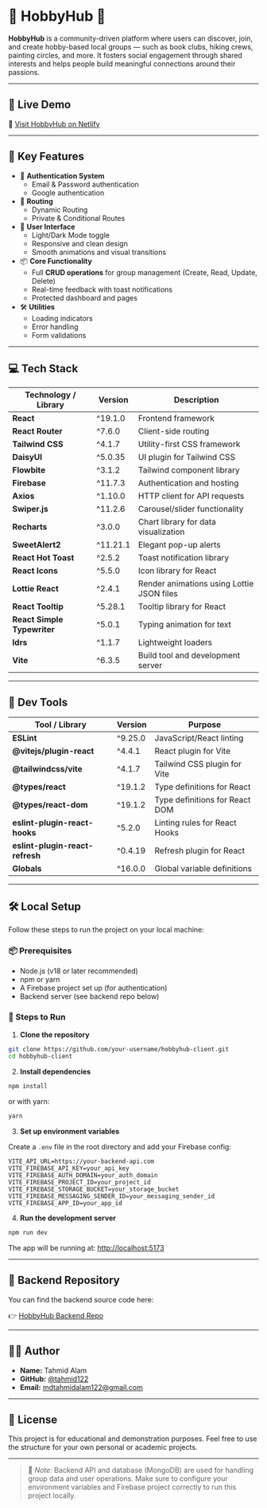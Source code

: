 # 🎉 HobbyHub 🎉

**HobbyHub** is a community-driven platform where users can discover, join, and create hobby-based local groups — such as book clubs, hiking crews, painting circles, and more. It fosters social engagement through shared interests and helps people build meaningful connections around their passions.

---

## 🚀 Live Demo

🔗 [Visit HobbyHub on Netlify](https://hobbyhub-bytahmid.netlify.app/)

---

## 🌟 Key Features

- 🔐 **Authentication System**
  - Email & Password authentication
  - Google authentication
- 🧭 **Routing**
  - Dynamic Routing
  - Private & Conditional Routes
- 🎨 **User Interface**
  - Light/Dark Mode toggle
  - Responsive and clean design
  - Smooth animations and visual transitions
- 📦 **Core Functionality**
  - Full **CRUD operations** for group management (Create, Read, Update, Delete)
  - Real-time feedback with toast notifications
  - Protected dashboard and pages
- 🛠️ **Utilities**
  - Loading indicators
  - Error handling
  - Form validations

---

## 💻 Tech Stack

| Technology / Library        | Version  | Description                               |
| --------------------------- | -------- | ----------------------------------------- |
| **React**                   | ^19.1.0  | Frontend framework                        |
| **React Router**            | ^7.6.0   | Client-side routing                       |
| **Tailwind CSS**            | ^4.1.7   | Utility-first CSS framework               |
| **DaisyUI**                 | ^5.0.35  | UI plugin for Tailwind CSS                |
| **Flowbite**                | ^3.1.2   | Tailwind component library                |
| **Firebase**                | ^11.7.3  | Authentication and hosting                |
| **Axios**                   | ^1.10.0  | HTTP client for API requests              |
| **Swiper.js**               | ^11.2.6  | Carousel/slider functionality             |
| **Recharts**                | ^3.0.0   | Chart library for data visualization      |
| **SweetAlert2**             | ^11.21.1 | Elegant pop-up alerts                     |
| **React Hot Toast**         | ^2.5.2   | Toast notification library                |
| **React Icons**             | ^5.5.0   | Icon library for React                    |
| **Lottie React**            | ^2.4.1   | Render animations using Lottie JSON files |
| **React Tooltip**           | ^5.28.1  | Tooltip library for React                 |
| **React Simple Typewriter** | ^5.0.1   | Typing animation for text                 |
| **ldrs**                    | ^1.1.7   | Lightweight loaders                       |
| **Vite**                    | ^6.3.5   | Build tool and development server         |

---

## 🔧 Dev Tools

| Tool / Library                  | Version | Purpose                        |
| ------------------------------- | ------- | ------------------------------ |
| **ESLint**                      | ^9.25.0 | JavaScript/React linting       |
| **@vitejs/plugin-react**        | ^4.4.1  | React plugin for Vite          |
| **@tailwindcss/vite**           | ^4.1.7  | Tailwind CSS plugin for Vite   |
| **@types/react**                | ^19.1.2 | Type definitions for React     |
| **@types/react-dom**            | ^19.1.2 | Type definitions for React DOM |
| **eslint-plugin-react-hooks**   | ^5.2.0  | Linting rules for React Hooks  |
| **eslint-plugin-react-refresh** | ^0.4.19 | Refresh plugin for React       |
| **Globals**                     | ^16.0.0 | Global variable definitions    |

---

## 🛠️ Local Setup

Follow these steps to run the project on your local machine:

### 📦 Prerequisites

- Node.js (v18 or later recommended)
- npm or yarn
- A Firebase project set up (for authentication)
- Backend server (see backend repo below)

### 🚀 Steps to Run

1. **Clone the repository**

```bash
git clone https://github.com/your-username/hobbyhub-client.git
cd hobbyhub-client
```

2. **Install dependencies**

```bash
npm install
```

or with yarn:

```bash
yarn
```

3. **Set up environment variables**

Create a `.env` file in the root directory and add your Firebase config:

```env
VITE_API_URL=https://your-backend-api.com
VITE_FIREBASE_API_KEY=your_api_key
VITE_FIREBASE_AUTH_DOMAIN=your_auth_domain
VITE_FIREBASE_PROJECT_ID=your_project_id
VITE_FIREBASE_STORAGE_BUCKET=your_storage_bucket
VITE_FIREBASE_MESSAGING_SENDER_ID=your_messaging_sender_id
VITE_FIREBASE_APP_ID=your_app_id
```

4. **Run the development server**

```bash
npm run dev
```

The app will be running at: [http://localhost:5173](http://localhost:5173)

---

## 🔗 Backend Repository

You can find the backend source code here:

👉 [HobbyHub Backend Repo](https://github.com/tahmid122/hobby-hub-server)

---

## 🧑‍💻 Author

- **Name:** Tahmid Alam
- **GitHub:** [@tahmid122](https://www.github.com/tahmid122)
- **Email:** <mdtahmidalam122@gmail.com>

---

## 📄 License

This project is for educational and demonstration purposes. Feel free to use the structure for your own personal or academic projects.

---

> 🚧 _Note:_ Backend API and database (MongoDB) are used for handling group data and user operations. Make sure to configure your environment variables and Firebase project correctly to run this project locally.
